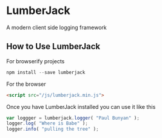 LumberJack
===========

A modern client side logging framework 


## How to Use LumberJack

For browserify projects 

```javascript
npm install --save lumberjack
```

For the browser

```html 
<script src="/js/lumberjack.min.js">
```

Once you have LumberJack installed you can use it like this

```javascript
var loggger = lumberjack.logger( "Paul Bunyan" );
logger.log( "Where is Babe" );
logger.info( "pulling the tree" );
```
